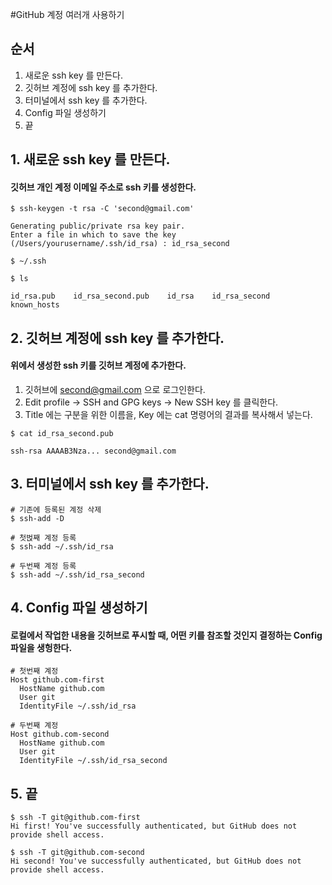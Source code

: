 #GitHub 계정 여러개 사용하기

## 순서
1. 새로운 ssh key 를 만든다.
2. 깃허브 계정에 ssh key 를 추가한다.
3. 터미널에서 ssh key 를 추가한다.
4. Config 파일 생성하기
5. 끝

## 1. 새로운 ssh key 를 만든다.

#### 깃허브 개인 계정 이메일 주소로 ssh 키를 생성한다.

~~~
$ ssh-keygen -t rsa -C 'second@gmail.com'
~~~

~~~
Generating public/private rsa key pair.
Enter a file in which to save the key (/Users/yourusername/.ssh/id_rsa) : id_rsa_second
~~~

~~~
$ ~/.ssh

$ ls

id_rsa.pub    id_rsa_second.pub    id_rsa    id_rsa_second    known_hosts
~~~

## 2. 깃허브 계정에 ssh key 를 추가한다.

#### 위에서 생성한 ssh 키를 깃허브 계정에 추가한다.

1. 깃허브에 second@gmail.com 으로 로그인한다.
2. Edit profile -> SSH and GPG keys -> New SSH key 를 클릭한다.
3. Title 에는 구분을 위한 이름을, Key 에는 cat 명령어의 결과를 복사해서 넣는다.

~~~
$ cat id_rsa_second.pub

ssh-rsa AAAAB3Nza... second@gmail.com
~~~


## 3. 터미널에서 ssh key 를 추가한다.

~~~
# 기존에 등록된 계정 삭제
$ ssh-add -D

# 첫벉째 계정 등록
$ ssh-add ~/.ssh/id_rsa			

# 두번째 계정 등록
$ ssh-add ~/.ssh/id_rsa_second	
~~~

## 4. Config 파일 생성하기

#### 로컬에서 작업한 내용을 깃허브로 푸시할 때, 어떤 키를 참조할 것인지 결정하는 Config 파일을 생헝한다.

~~~
# 첫번째 계정
Host github.com-first
  HostName github.com
  User git
  IdentityFile ~/.ssh/id_rsa

# 두번째 계정
Host github.com-second
  HostName github.com
  User git
  IdentityFile ~/.ssh/id_rsa_second
~~~

## 5. 끝

~~~
$ ssh -T git@github.com-first
Hi first! You've successfully authenticated, but GitHub does not provide shell access.

$ ssh -T git@github.com-second
Hi second! You've successfully authenticated, but GitHub does not provide shell access.
~~~